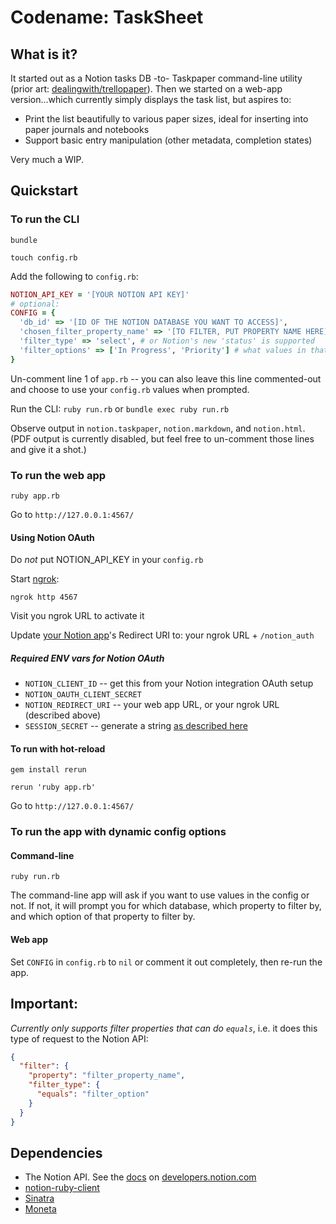 # Codename: TaskSheet

## What is it?

It started out as a Notion tasks DB -to- Taskpaper command-line utility (prior art: [dealingwith/trellopaper](https://github.com/dealingwith/trellopaper)). Then we started on a web-app version...which currently simply displays the task list, but aspires to:

* Print the list beautifully to various paper sizes, ideal for inserting into paper journals and notebooks
* Support basic entry manipulation (other metadata, completion states)

Very much a WIP.

## Quickstart

### To run the CLI

`bundle`

`touch config.rb`

Add the following to `config.rb`:

```rb
NOTION_API_KEY = '[YOUR NOTION API KEY]'
# optional:
CONFIG = {
  'db_id' => '[ID OF THE NOTION DATABASE YOU WANT TO ACCESS]',
  'chosen_filter_property_name' => '[TO FILTER, PUT PROPERTY NAME HERE]', # e.g. what you've named the column in Notion, e.g. 'Status'
  'filter_type' => 'select', # or Notion's new 'status' is supported
  'filter_options' => ['In Progress', 'Priority'] # what values in that column to filter by, those are examples, could be anything
}
```

Un-comment line 1 of `app.rb` -- you can also leave this line commented-out and choose to use your `config.rb` values when prompted.

Run the CLI: `ruby run.rb` or `bundle exec ruby run.rb`

Observe output in `notion.taskpaper`, `notion.markdown`, and `notion.html`. (PDF output is currently disabled, but feel free to un-comment those lines and give it a shot.)

### To run the web app

`ruby app.rb`

Go to `http://127.0.0.1:4567/`
#### Using Notion OAuth

Do _not_ put NOTION_API_KEY in your `config.rb`

Start [ngrok](https://ngrok.com/):

`ngrok http 4567`

Visit you ngrok URL to activate it

Update [your Notion app](https://www.notion.so/my-integrations)'s Redirect URI to: your ngrok URL + `/notion_auth`

##### Required ENV vars for Notion OAuth

- `NOTION_CLIENT_ID` -- get this from your Notion integration OAuth setup
- `NOTION_OAUTH_CLIENT_SECRET`
- `NOTION_REDIRECT_URI` -- your web app URL, or your ngrok URL (described above)
- `SESSION_SECRET` -- generate a string [as described here](https://sinatrarb.com/intro.html#:~:text=%24%20ruby%20%2De%20%22require%20%27securerandom%27%3B%20puts%20SecureRandom.hex(64)%22)

#### To run with hot-reload

`gem install rerun`

`rerun 'ruby app.rb'`

Go to `http://127.0.0.1:4567/`

### To run the app with dynamic config options

#### Command-line

`ruby run.rb`

The command-line app will ask if you want to use values in the config or not. If not, it will prompt you for which database, which property to filter by, and which option of that property to filter by.

#### Web app

Set `CONFIG` in `config.rb` to `nil` or comment it out completely, then re-run the app.

## Important:

_Currently only supports filter properties that can do `equals`_, i.e. it does this type of request to the Notion API:

```json
{
  "filter": {
    "property": "filter_property_name",
    "filter_type": {
      "equals": "filter_option"
    }
  }
}
```

## Dependencies

* The Notion API. See the [docs](https://developers.notion.com/reference/intro) on [developers.notion.com](https://developers.notion.com/)
* [notion-ruby-client](https://github.com/orbit-love/notion-ruby-client)
* [Sinatra](https://sinatrarb.com/)
* [Moneta](https://github.com/moneta-rb/moneta)
